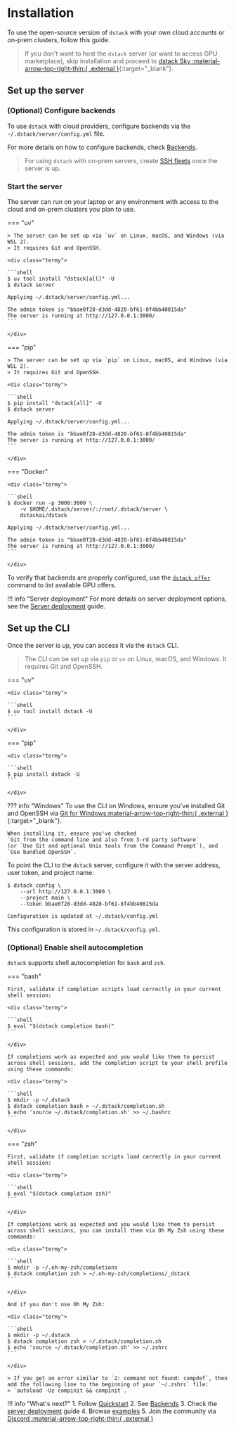 # Installation

[//]: # (??? info "dstack Sky")
[//]: # (    If you don't want to host the `dstack` server yourself or would like to access GPU from the `dstack` marketplace, you can use)
[//]: # (    `dstack`'s hosted version, proceed to [dstack Sky]&#40;#dstack-sky&#41;.)

To use the open-source version of `dstack` with your own cloud accounts or on-prem clusters, follow this guide.

> If you don't want to host the `dstack` server (or want to access GPU marketplace),
> skip installation and proceed to [dstack Sky :material-arrow-top-right-thin:{ .external }](https://sky.dstack.ai){:target="_blank"}.

## Set up the server

### (Optional) Configure backends

To use `dstack` with cloud providers, configure backends
via the `~/.dstack/server/config.yml` file.

For more details on how to configure backends, check [Backends](../concepts/backends.md).

> For using `dstack` with on-prem servers, create [SSH fleets](../concepts/fleets.md#ssh) 
> once the server is up.

### Start the server

The server can run on your laptop or any environment with access to the cloud and on-prem clusters you plan to use.

=== "uv"

    > The server can be set up via `uv` on Linux, macOS, and Windows (via WSL 2).
    > It requires Git and OpenSSH.

    <div class="termy">
    
    ```shell
    $ uv tool install "dstack[all]" -U
    $ dstack server

    Applying ~/.dstack/server/config.yml...

    The admin token is "bbae0f28-d3dd-4820-bf61-8f4bb40815da"
    The server is running at http://127.0.0.1:3000/
    ```
    
    </div>

=== "pip"

    > The server can be set up via `pip` on Linux, macOS, and Windows (via WSL 2).
    > It requires Git and OpenSSH.

    <div class="termy">
    
    ```shell
    $ pip install "dstack[all]" -U
    $ dstack server

    Applying ~/.dstack/server/config.yml...

    The admin token is "bbae0f28-d3dd-4820-bf61-8f4bb40815da"
    The server is running at http://127.0.0.1:3000/
    ```
    
    </div>

=== "Docker"

    <div class="termy">
    
    ```shell
    $ docker run -p 3000:3000 \
        -v $HOME/.dstack/server/:/root/.dstack/server \
        dstackai/dstack

    Applying ~/.dstack/server/config.yml...

    The admin token is "bbae0f28-d3dd-4820-bf61-8f4bb40815da"
    The server is running at http://127.0.0.1:3000/
    ```
        
    </div>

To verify that backends are properly configured, use the [`dstack offer`](../reference/cli/dstack/offer.md#list-gpu-offers) command to list available GPU offers.

!!! info "Server deployment"
    For more details on server deployment options, see the
    [Server deployment](../guides/server-deployment.md) guide.

## Set up the CLI

Once the server is up, you can access it via the `dstack` CLI. 

> The CLI can be set up via `pip` or `uv` on Linux, macOS, and Windows. It requires Git and OpenSSH.

=== "uv"

    <div class="termy">
    
    ```shell
    $ uv tool install dstack -U
    ```

    </div>

=== "pip"

    <div class="termy">
    
    ```shell
    $ pip install dstack -U
    ```

    </div>

??? info "Windows"
    To use the CLI on Windows, ensure you've installed Git and OpenSSH via 
    [Git for Windows:material-arrow-top-right-thin:{ .external }](https://git-scm.com/download/win){:target="_blank"}. 

    When installing it, ensure you've checked 
    `Git from the command line and also from 3-rd party software` 
    (or `Use Git and optional Unix tools from the Command Prompt`), and 
    `Use bundled OpenSSH`.

To point the CLI to the `dstack` server, configure it
with the server address, user token, and project name:

<div class="termy">

```shell
$ dstack config \
    --url http://127.0.0.1:3000 \
    --project main \
    --token bbae0f28-d3dd-4820-bf61-8f4bb40815da
    
Configuration is updated at ~/.dstack/config.yml
```

</div>

This configuration is stored in `~/.dstack/config.yml`.

### (Optional) Enable shell autocompletion

`dstack` supports shell autocompletion for `bash` and `zsh`.

=== "bash"

    First, validate if completion scripts load correctly in your current shell session:
    
    <div class="termy">
    
    ```shell
    $ eval "$(dstack completion bash)"
    ```

    </div>
    
    If completions work as expected and you would like them to persist across shell sessions, add the completion script to your shell profile using these commands:
    
    <div class="termy">
    
    ```shell
    $ mkdir -p ~/.dstack
    $ dstack completion bash > ~/.dstack/completion.sh
    $ echo 'source ~/.dstack/completion.sh' >> ~/.bashrc
    ```
    
    </div>

=== "zsh"
    
    First, validate if completion scripts load correctly in your current shell session:
    
    <div class="termy">
    
    ```shell
    $ eval "$(dstack completion zsh)"
    ```

    </div>
    
    If completions work as expected and you would like them to persist across shell sessions, you can install them via Oh My Zsh using these commands:
    
    <div class="termy">
    
    ```shell
    $ mkdir -p ~/.oh-my-zsh/completions
    $ dstack completion zsh > ~/.oh-my-zsh/completions/_dstack
    ```
        
    </div>

    And if you don't use Oh My Zsh:

    <div class="termy">
    
    ```shell
    $ mkdir -p ~/.dstack
    $ dstack completion zsh > ~/.dstack/completion.sh
    $ echo 'source ~/.dstack/completion.sh' >> ~/.zshrc
    ```
    
    </div>

    > If you get an error similar to `2: command not found: compdef`, then add the following line to the beginning of your `~/.zshrc` file:
    > `autoload -Uz compinit && compinit`.
    

!!! info "What's next?"
    1. Follow [Quickstart](../quickstart.md)
    2. See [Backends](../concepts/backends.md)
    3. Check the [server deployment](../guides/server-deployment.md) guide
    4. Browse [examples](/examples)
    5. Join the community via [Discord :material-arrow-top-right-thin:{ .external }](https://discord.gg/u8SmfwPpMd)
